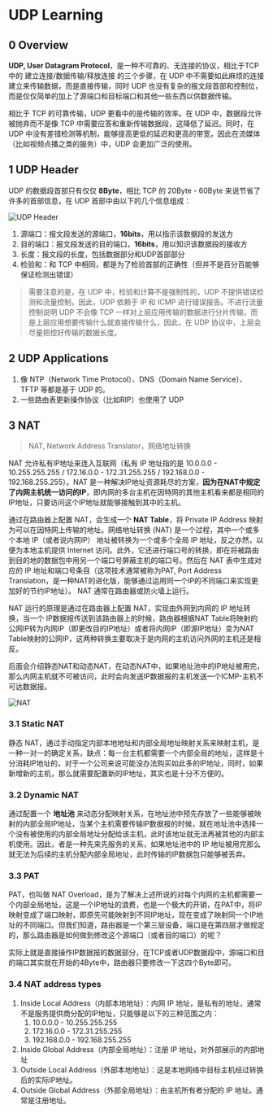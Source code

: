 # UDP Learning

## 0 Overview

**UDP, User Datagram Protocol**，是一种不可靠的、无连接的协议，相比于TCP中的 建立连接/数据传输/释放连接 的三个步骤，在 UDP 中不需要如此麻烦的连接建立来传输数据，而是直接传输，同时 UDP 也没有复杂的报文段首部和控制位，而是仅仅简单的加上了源端口和目标端口和其他一些东西以供数据传输。

相比于 TCP 的可靠传输，UDP 更看中的是传输的效率。在 UDP 中，数据段允许被抛弃而不是像 TCP 中需要应答和重新传输数据段，这降低了延迟。同时，在 UDP 中没有差错检测等机制，能够提高更低的延迟和更高的带宽，因此在流媒体（比如视频点播之类的服务）中，UDP 会更加广泛的使用。

## 1 UDP Header

UDP 的数据段首部只有仅仅 **8Byte**，相比 TCP 的 20Byte - 60Byte 来说节省了许多的首部信息，在 UDP 首部中由以下的几个信息组成：

![UDP Header](https://img-bed-1309306776.cos.ap-shanghai.myqcloud.com/img/20220605160707.png)

1. 源端口：报文段发送的源端口，**16bits**，用以指示该数据段的发送方
2. 目的端口：报文段发送的目的端口，**16bits**，用以知识该数据段的接收方
3. 长度：报文段的长度，包括数据部分和UDP首部部分
4. 检验和：和 TCP 中相同，都是为了检验首部的正确性（但并不是百分百能够保证检测出错误）

> 需要注意的是，在 UDP 中，检验和计算不是强制性的，UDP 不提供错误检测和流量控制，因此，UDP 依赖于 IP 和 ICMP 进行错误报告。不进行流量控制说明 UDP 不会像 TCP 一样对上层应用传输的数据进行分片传输，而是上层应用想要传输什么就直接传输什么，因此，在 UDP 协议中，上层会尽量把控好传输的数据长度。

## 2 UDP Applications

1. 像 NTP（Network Time Protocol）、DNS（Domain Name Service）、TFTP 等都是基于 UDP 的。
2. 一些路由表更新操作协议（比如RIP）也使用了 UDP


## 3 NAT

> NAT, Network Address Translator，网络地址转换

NAT 允许私有IP地址来连入互联网（私有 IP 地址指的是 10.0.0.0 - 10.255.255.255 / 172.16.0.0 - 172.31.255.255 / 192.168.0.0 - 192.168.255.255）。NAT 是一种解决IP地址资源耗尽的方案，**因为在NAT中规定了内网主机统一访问的IP**，即内网的多台主机在因特网的其他主机看来都是相同的IP地址，只要访问这个IP地址就能够接触到其中的主机。

通过在路由器上配置 NAT，会生成一个 **NAT Table**，将 Private IP Address 映射为可以在因特网上传输的地址。网络地址转换 (NAT) 是一个过程，其中一个或多个本地 IP（或者说内网IP） 地址被转换为一个或多个全局 IP 地址，反之亦然，以便为本地主机提供 Internet 访问。此外，它还进行端口号的转换，即在将被路由到目的地的数据包中用另一个端口号屏蔽主机的端口号。然后在 NAT 表中生成对应的 IP 地址和端口号条目（这项技术通常被称为PAT, Port Address Translation，是一种NAT的进化版，能够通过运用同一个IP的不同端口来实现更加好的节约IP地址）。 NAT 通常在路由器或防火墙上运行。

NAT 运行的原理是通过在路由器上配置 NAT，实现由外网到内网的 IP 地址转换，当一个 IP数据报传送到该路由器上的时候，路由器根据NAT Table将映射的公网IP转为内网IP（即更改目的IP地址）或者将内网IP（即源IP地址）变为NAT Table映射的公网IP，这两种转换主要取决于是内网的主机访问外网的主机还是相反。

后面会介绍静态NAT和动态NAT，在动态NAT中，如果地址池中的IP地址被用完，那么内网主机就不可被访问，此时会向发送IP数据报的主机发送一个ICMP-主机不可达数据报。

![NAT](https://img-bed-1309306776.cos.ap-shanghai.myqcloud.com/img/20220605194621.png)

### 3.1 Static NAT

静态 NAT，通过手动指定内部本地地址和内部全局地址映射关系来映射主机，是一种一对一的确定关系，缺点：每一台主机都需要一个内部全局的地址，这样是十分消耗IP地址的，对于一个公司来说可能没办法购买如此多的IP地址，同时，如果新增新的主机，那么就需要配置新的IP地址，其实也是十分不方便的。

### 3.2 Dynamic NAT

通过配置一个 **地址池** 来动态分配映射关系，在地址池中预先存放了一些能够被映射的内部全局IP地址，当某个主机需要传输IP数据报的时候，就在地址池中选择一个没有被使用的内部全局地址分配给该主机，此时该地址就无法再被其他的内部主机使用。因此，者是一种先来先服务的关系，如果地址池中的 IP 地址被用完那么就无法为后续的主机分配内部全局地址，此时传输的IP数据包只能够被丢弃。

### 3.3 PAT

PAT，也叫做 NAT Overload，是为了解决上述所说的对每个内网的主机都需要一个内部全局地址，这是一个IP地址的浪费，也是一个极大的开销，在PAT中，将IP映射变成了端口映射，即原先可能映射到不同IP地址，现在变成了映射同一个IP地址的不同端口。但我们知道，路由器是一个第三层设备，端口是在第四层才做规定的，那么路由器是如何做到修改这个源端口（或者目的端口）的呢？

实际上就是直接操作IP数据报的数据部分，在TCP或者UDP数据段中，源端口和目的端口其实就在开始的4Byte中，路由器只要修改一下这四个Byte即可。

### 3.4 NAT address types

1. Inside Local Address（内部本地地址）：内网 IP 地址，是私有的地址，通常不是服务提供商分配的IP地址，只能够是以下的三种范围之内：
   1. 10.0.0.0 - 10.255.255.255
   2. 172.16.0.0 - 172.31.255.255
   3. 192.168.0.0 - 192.168.255.255
2. Inside Global Address（内部全局地址）：注册 IP 地址，对外部展示的内部地址
3. Outside Local Address（外部本地地址）：这是本地网络中目标主机经过转换后的实际IP地址。
4. Outside Global Address（外部全局地址）：由主机所有者分配的 IP 地址。通常是注册地址。



